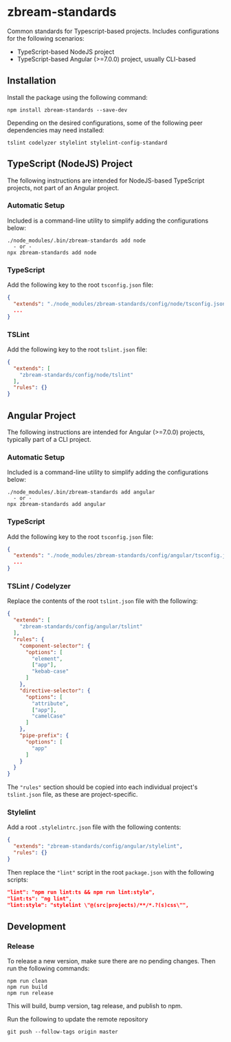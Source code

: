 # zbream-standards

Common standards for Typescript-based projects.
Includes configurations for the following scenarios:

* TypeScript-based NodeJS project
* TypeScript-based Angular (>=7.0.0) project, usually CLI-based 

## Installation

Install the package using the following command:

```
npm install zbream-standards --save-dev
```

Depending on the desired configurations, some of the following peer dependencies may need installed:

```
tslint codelyzer stylelint stylelint-config-standard
```

## TypeScript (NodeJS) Project

The following instructions are intended for NodeJS-based TypeScript projects, not part of an Angular project.

### Automatic Setup

Included is a command-line utility to simplify adding the configurations below:

```
./node_modules/.bin/zbream-standards add node
  - or -
npx zbream-standards add node
```

### TypeScript

Add the following key to the root `tsconfig.json` file:

```json
{
  "extends": "./node_modules/zbream-standards/config/node/tsconfig.json",
  ...
}
```

### TSLint

Add the following key to the root `tslint.json` file:

```json
{
  "extends": [
    "zbream-standards/config/node/tslint"
  ],
  "rules": {}
}
```

## Angular Project

The following instructions are intended for Angular (>=7.0.0) projects, typically part of a CLI project.

### Automatic Setup

Included is a command-line utility to simplify adding the configurations below:

```
./node_modules/.bin/zbream-standards add angular
  - or -
npx zbream-standards add angular
```

### TypeScript

Add the following key to the root `tsconfig.json` file:

```json
{
  "extends": "./node_modules/zbream-standards/config/angular/tsconfig.json",
  ...
}
```

### TSLint / Codelyzer

Replace the contents of the root `tslint.json` file with the following:

```json
{
  "extends": [
    "zbream-standards/config/angular/tslint"
  ],
  "rules": {
    "component-selector": {
      "options": [
        "element",
        ["app"],
        "kebab-case"
      ]
    },
    "directive-selector": {
      "options": [
        "attribute",
        ["app"],
        "camelCase"
      ]
    },
    "pipe-prefix": {
      "options": [
        "app"
      ]
    }
  }
}
```

The `"rules"` section should be copied into each individual project's `tslint.json` file, as these are project-specific.

### Stylelint

Add a root `.stylelintrc.json` file with the following contents:

```json
{
  "extends": "zbream-standards/config/angular/stylelint",
  "rules": {}
}
```

Then replace the `"lint"` script in the root `package.json` with the following scripts:

```json
"lint": "npm run lint:ts && npm run lint:style",
"lint:ts": "ng lint",
"lint:style": "stylelint \"@(src|projects)/**/*.?(s)css\"",
```

## Development

### Release

To release a new version, make sure there are no pending changes. Then run the following commands:

```
npm run clean
npm run build
npm run release
```
This will build, bump version, tag release, and publish to npm.

Run the following to update the remote repository
```
git push --follow-tags origin master
```
